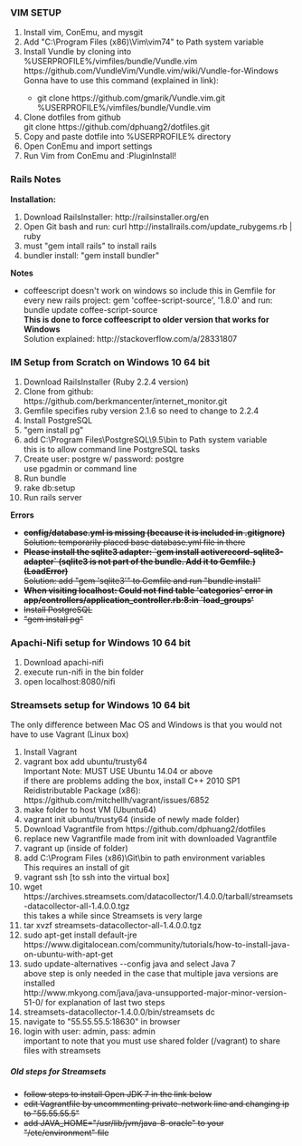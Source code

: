 <h3> VIM SETUP </h3> 
<ol>
    <li> Install vim, ConEmu, and mysgit </li>
    <li> Add "C:\Program Files (x86)\Vim\vim74" to Path system variable </li>
    <li> Install Vundle by cloning into %USERPROFILE%/vimfiles/bundle/Vundle.vim </li>
    https://github.com/VundleVim/Vundle.vim/wiki/Vundle-for-Windows
    Gonna have to use this command (explained in link):
    <ul>
        <li>git clone https://github.com/gmarik/Vundle.vim.git %USERPROFILE%/vimfiles/bundle/Vundle.vim </li>
    </ul> 
    <li> Clone dotfiles from github </li>
    git clone https://github.com/dphuang2/dotfiles.git
    <li> Copy and paste dotfile into %USERPROFILE% directory </li>
    <li> Open ConEmu and import settings </li>
    <li> Run Vim from ConEmu and :PluginInstall! </li>
</ol>    


<h3> Rails Notes </h3>
<b>  Installation:  </b>
<ol>
    <li> Download RailsInstaller: http://railsinstaller.org/en </li> 
    <li> Open Git bash and run: curl http://installrails.com/update_rubygems.rb | ruby </li>
    <li>must "gem intall rails" to install rails</li>
    <li>bundler install: "gem install bundler" </li>
</ol>

<b> Notes </b>
<ul>
    <li> coffeescript doesn't work on windows so include this in Gemfile for every new rails project: gem 'coffee-script-source', '1.8.0' and run: bundle update coffee-script-source </li>
    <b> This is done to force coffeescript to older version that works for Windows </b> <br>
    Solution explained: http://stackoverflow.com/a/28331807
</ul>

<h3> IM Setup from Scratch on Windows 10 64 bit </h3>

<ol>
    <li> Download RailsInstaller (Ruby 2.2.4 version) </li>
    <li> Clone from github: https://github.com/berkmancenter/internet_monitor.git </li>
    <li> Gemfile specifies ruby version 2.1.6 so need to change to 2.2.4 </li>
    <li> Install PostgreSQL </li>
    <li> "gem install pg" </li>
    <li> add C:\Program Files\PostgreSQL\9.5\bin to Path system variable </li> 
    this is to allow command line PostgreSQL tasks
    <li> Create user: postgre w/ password: postgre </li>
    use pgadmin or command line
    <li> Run bundle</li> 
    <li> rake db:setup </li>
    <li> Run rails server </li>
</ol>

<b>Errors</b>
<ul>
    <del><b><li> config/database.yml is missing (because it is included in .gitignore) </li></b></del>
    <del>Solution: temporarily placed base database.yml file in there</del>
    <del><b><li> Please install the sqlite3 adapter: `gem install activerecord-sqlite3-adapter` (sqlite3 is not part of the bundle. Add it to Gemfile.) (LoadError) </li></b></del>
    <del>Solution: add "gem 'sqlite3'" to Gemfile and run "bundle install"</del>
    <del><b><li> When visiting localhost: Could not find table 'categories' error in app/controllers/application_controller.rb:8:in `load_groups' </li></b></del>
    <del><li> Install PostgreSQL </li></del> 
    <del><li> "gem install pg" </li></del> 
</ul>


<h3>Apachi-Nifi setup for Windows 10 64 bit</h3>

<ol>
   <li> Download apachi-nifi </li>
   <li> execute run-nifi in the bin folder </li>
   <li> open localhost:8080/nifi </li>
</ol>

<h3>Streamsets setup for Windows 10 64 bit </h3>
The only difference between Mac OS and Windows is that you would not have to use Vagrant (Linux box)
<ol>
    <li> Install Vagrant </li>
    <li> vagrant box add ubuntu/trusty64 </li>
    Important Note: MUST USE Ubuntu 14.04 or above <br>
    if there are problems adding the box, install C++ 2010 SP1 Reidistributable Package (x86): https://github.com/mitchellh/vagrant/issues/6852 
    <li> make folder to host VM (Ubuntu64) </li>
    <li> vagrant init ubuntu/trusty64 (inside of newly made folder) </li>
    <li> Download Vagrantfile from https://github.com/dphuang2/dotfiles </li>
    <li> replace new Vagrantfile made from init with downloaded Vagrantfile </li>
    <li> vagrant up (inside of folder) </li>
    <li> add C:\Program Files (x86)\Git\bin to path environment variables </li>
    This requires an install of git
    <li> vagrant ssh [to ssh into the virtual box] </li>
    <li> wget https://archives.streamsets.com/datacollector/1.4.0.0/tarball/streamsets-datacollector-all-1.4.0.0.tgz </li>
    this takes a while since Streamsets is very large
    <li> tar xvzf streamsets-datacollector-all-1.4.0.0.tgz </li>
    <li> sudo apt-get install default-jre </li>  
    https://www.digitalocean.com/community/tutorials/how-to-install-java-on-ubuntu-with-apt-get
    <li> sudo update-alternatives --config java and select Java 7 </li>
    above step is only needed in the case that multiple java versions are installed <br>
    http://www.mkyong.com/java/java-unsupported-major-minor-version-51-0/ for explanation of last two steps
    <li> streamsets-datacollector-1.4.0.0/bin/streamsets dc </li>
    <li> navigate to "55.55.55.5:18630" in browser </li>
    <li> login with user: admin, pass: admin </li>
    important to note that you must use shared folder (/vagrant) to share files with streamsets
</ol>
<h5> Old steps for Streamsets </h5>
<ul>
    <del> <li> follow steps to install Open JDK 7 in the link below </li> </del> 
    <del> <li> edit Vagrantfile by uncommenting private-network line and changing ip to "55.55.55.5" </li> </del>
    <del> <li> add JAVA_HOME="/usr/lib/jvm/java-8-oracle" to your "/etc/environment" file </li> </del>
</ul>

